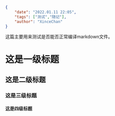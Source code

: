 ```json
{
	"date": "2022.01.11 22:05",
	"tags": ["测试","随记"],
	"author": "XinceChan"
}
```
这篇主要用来测试是否能否正常编译markdown文件。

# 这是一级标题

## 这是二级标题

### 这是三级标题

#### 这是四级标题